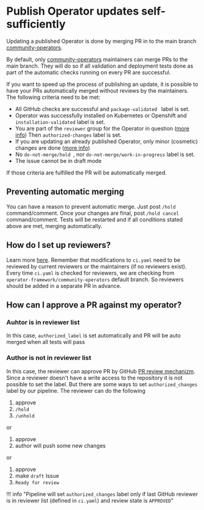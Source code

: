 # Publish Operator updates self-sufficiently

Updating a published Operator is done by merging PR in to the main branch [community-operators](https://github.com/operator-framework/community-operators/pulls).

By default, only [community-operators](https://github.com/operator-framework/community-operators) maintainers can merge PRs to the main branch. They will do so if all validation and deployment tests done as part of the automatic checks running on every PR are successful.

If you want to speed up the process of publishing an update, it is possible to have your PRs automatically merged without reviews by the maintainers. The following criteria need to be met:

- All GitHub checks are successful and `package-validated ` label is set.
- Operator was successfully installed on Kubernetes or Openshift and `installation-validated` label is set.
- You are part of the `reviewer` group for the Operator in question ([more info](./operator-ci-yaml.md#reviewers)) Then `authorized-changes` label is set.
- If you are updating an already published Operator, only minor (cosmetic) changes are done ([more info](./operator-version-strategy))
- No `do-not-merge/hold `, nor `do-not-merge/work-in-progress` label is set.
- The issue cannot be in draft mode

If those criteria are fulfilled the PR will be automatically merged.

## Preventing automatic merging
You can have a reason to prevent automatic merge. Just post `/hold` command/comment.
Once your changes are final, post `/hold cancel` command/comment. Tests will be restarted and if all conditions stated above are met, merging automatically.

## How do I set up reviewers?

Learn more [here](./operator-ci-yaml.md#reviewers). Remember that modifications to `ci.yaml` need to be reviewed by current reviewers or the maintainers (if no reviewers exist). Every time `ci.yaml` is checked for reviewers, we are checking from `operator-framework/community-operators` default branch. So reviewers should be added in a separate PR in advance.

## How can I approve a PR against my operator?
### Auhtor is in reviewer list
In this case, `authorized_label` is set automatically and PR will be auto merged when all tests will pass

### Author is not in reviewer list
In this case, the reviewer can approve PR by GitHub [PR review mechanizm](https://docs.github.com/en/github/collaborating-with-pull-requests/reviewing-changes-in-pull-requests/about-pull-request-reviews). Since a reviewer doesn't have a write access to the repository it is not possible to set the label. But there are some ways to set `authorized_changes` label by our pipeline. The reviewer can do the following

1. approve
2. `/hold`
3. `/unhold`

or 

1. approve
2. author will push some new changes

or 

1. approve
2. make `draft` Issue
3. `Ready for review`

!!! info "Pipeline will set `authorized_changes` label only if last GitHub reviewer is in reviewer list (defined in `ci.yaml`) and review state is `APPROVED`"
